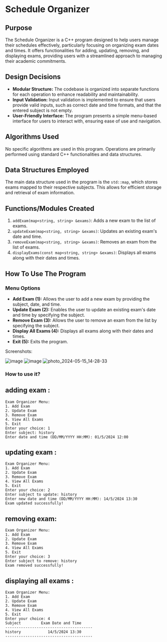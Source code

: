 # Schedule Organizer

## Purpose
The Schedule Organizer is a C++ program designed to help users manage their schedules effectively, particularly focusing on organizing exam dates and times. It offers functionalities for adding, updating, removing, and displaying exams, providing users with a streamlined approach to managing their academic commitments.

## Design Decisions
- **Modular Structure:** The codebase is organized into separate functions for each operation to enhance readability and maintainability.
- **Input Validation:** Input validation is implemented to ensure that users provide valid inputs, such as correct date and time formats, and that the entered subject is not empty.
- **User-Friendly Interface:** The program presents a simple menu-based interface for users to interact with, ensuring ease of use and navigation.

## Algorithms Used
No specific algorithms are used in this program. Operations are primarily performed using standard C++ functionalities and data structures.

## Data Structures Employed
The main data structure used in the program is the `std::map`, which stores exams mapped to their respective subjects. This allows for efficient storage and retrieval of exam information.

## Functions/Modules Created
1. `addExam(map<string, string> &exams)`: Adds a new exam to the list of exams.
2. `updateExam(map<string, string> &exams)`: Updates an existing exam's date and time.
3. `removeExam(map<string, string> &exams)`: Removes an exam from the list of exams.
4. `displayExams(const map<string, string> &exams)`: Displays all exams along with their dates and times.

## How To Use The Program

### Menu Options
- **Add Exam (1):** Allows the user to add a new exam by providing the subject, date, and time.
- **Update Exam (2):** Enables the user to update an existing exam's date and time by specifying the subject.
- **Remove Exam (3):** Allows the user to remove an exam from the list by specifying the subject.
- **Display All Exams (4):** Displays all exams along with their dates and times.
- **Exit (5):** Exits the program.


Screenshots:

![image](https://github.com/akylaijumana/Schedule-Organizer/assets/150505438/9e210305-e92c-4755-9864-a17fefaf836f)
![image](https://github.com/akylaijumana/Schedule-Organizer/assets/150505438/7051c0e1-77d4-4b33-9710-2a50d7ffb392)
![photo_2024-05-15_14-28-33](https://github.com/akylaijumana/Schedule-Organizer/assets/150505438/0bed16d5-dc6c-45df-b399-05ee6890baac)
### How to use it?

## adding exam :
```
Exam Organizer Menu:
1. Add Exam
2. Update Exam
3. Remove Exam
4. View All Exams
5. Exit
Enter your choice: 1
Enter subject: history
Enter date and time (DD/MM/YYYY HH:MM): 01/5/2024 12:00
```
## updating exam :
```
Exam Organizer Menu:
1. Add Exam
2. Update Exam
3. Remove Exam
4. View All Exams
5. Exit
Enter your choice: 2
Enter subject to update: history
Enter new date and time (DD/MM/YYYY HH:MM): 14/5/2024 13:30
Exam updated successfully!
```
## removing exam:
```
Exam Organizer Menu:
1. Add Exam
2. Update Exam
3. Remove Exam
4. View All Exams
5. Exit
Enter your choice: 3
Enter subject to remove: history
Exam removed successfully!

```
## displaying all exams :
 ```
Exam Organizer Menu:
1. Add Exam
2. Update Exam
3. Remove Exam
4. View All Exams
5. Exit
Enter your choice: 4
Subject         Exam Date and Time
---------------------------------------
history            14/5/2024 13:30
---------------------------------------
```




